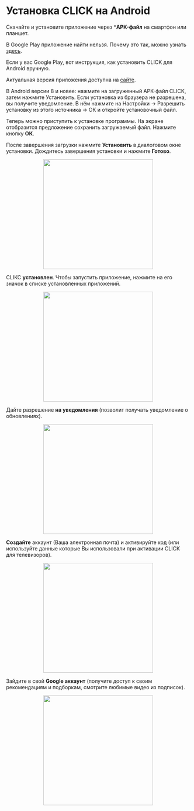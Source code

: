 # Установка CLICK на Android

Скачайте и установите приложение через ***APK-файл** на смартфон или планшет.

В Google Play приложение найти нельзя. Почему это так, можно узнать [здесь](https://www.androidpolice.com/2016/03/01/google-explicitly-bans-ad-blockers-from-the-play-store-except-all-those-ad-blocking-web-browsers-apparently/). 

Если у вас Google Play, вот инструкция, как установить CLICK для Android вручную.

Актуальная версия приложения доступна на [сайте](https://myclick.app/app).

В Android версии 8 и новее: нажмите на загруженный APK-файл CLICK, затем нажмите Установить. Если установка из браузера не разрешена, вы получите уведомление. В нём нажмите на Настройки → Разрешить установку из этого источника → ОК и откройте установочный файл.

Теперь можно приступить к установке программы. На экране отобразится предложение сохранить загружаемый файл. 
 Нажмите кнопку **ОК**.

После завершения загрузки нажмите **Установить** в диалоговом окне установки. 
 Дождитесь завершения установки и нажмите **Готово**.

<p align="center"><img src="telegram-cloud-photo-size-2-5240471339846985384-y.jpg" width="300"></p> 

CLIKC **установлен**. Чтобы запустить приложение, нажмите на его значок в списке установленных приложений.

<p align="center"><img src="telegram-cloud-photo-size-2-5240471339846985380-y.jpg" width="300"></p> 

Дайте разрешение **на уведомления** (позволит получать уведомление о обновлениях).

<p align="center"><img src="telegram-cloud-photo-size-2-5240471339846985378-y.jpg" width="300"></p> 

**Создайте** аккаунт (Ваша электронная почта) и активируйте код (или используйте данные которые Вы использовали при активации CLICK для телевизоров).

<p align="center"><img src="telegram-cloud-photo-size-2-5240471339846985379-y.jpg" width="300"></p> 

Зайдите в свой **Google аккаунт** (получите доступ к своим рекомендациям и подборкам, смотрите любимые видео из подписок).

<p align="center"><img src="telegram-cloud-photo-size-2-5240471339846985377-y.jpg" width="300"></p> 